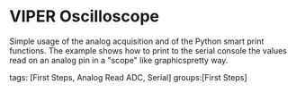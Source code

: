 VIPER Oscilloscope
====================
Simple usage of the analog acquisition and of the Python smart print functions.
The example shows how to print to the serial console the values read on an analog pin in a "scope" like graphicspretty way.


tags: [First Steps, Analog Read ADC, Serial]
groups:[First Steps]     